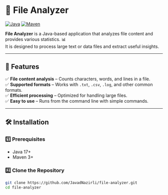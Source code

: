 # 📂 File Analyzer

[![Java](https://img.shields.io/badge/Java-17-blue)](https://www.java.com/)
[![Maven](https://img.shields.io/badge/Maven-Build%20Tool-orange)](https://maven.apache.org/)


**File Analyzer** is a Java-based application that analyzes file content and provides various statistics. 📊  
It is designed to process large text or data files and extract useful insights.

---

## 🚀 Features

✅ **File content analysis** – Counts characters, words, and lines in a file.  
✅ **Supported formats** – Works with `.txt`, `.csv`, `.log`, and other common formats.  
✅ **Efficient processing** – Optimized for handling large files.  
✅ **Easy to use** – Runs from the command line with simple commands.  

---

## 🛠️ Installation

### 1️⃣ **Prerequisites**
- Java 17+
- Maven 3+

### 2️⃣ **Clone the Repository**
```bash
git clone https://github.com/JavadNazirli/file-analyzer.git
cd file-analyzer
